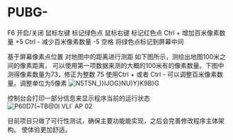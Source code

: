 # PUBG-

F6 开启/关闭
鼠标左键 标记绿色点
鼠标右键 标记红色点
Ctrl + 增加百米像素数量 +5
Ctrl - 减少百米像素数量 -5
空格 将绿色点标记到屏幕中间

基于屏幕像素点位置 对地图中的距离进行测距
如下图所示，测绘出地图100米之间的像素距离， 可以使用第一项数据来测的大概的100米有的像素数量。下图中 测得像素数量为73，修正为整数 75
使用Ctrl + 或者 Ctrl - 可以调整百米像素数量。调整单位为5像素
![N5T5N_)}IJOG}NU)Y}K9B}G](https://github.com/user-attachments/assets/c28c9600-c77d-41f0-9ff1-c031e514da18)

控制台会打印一部分信息来显示程序当前的运行状态
![P60D7(~TB@0I VLI` AP 02](https://github.com/user-attachments/assets/fa28d917-5871-477a-a2c7-8c3bc05a6431)


目前项目只做了可行性测试，确保主要功能能实现，之后会完善修改程序主体架构。
使体验更加舒适。
